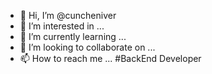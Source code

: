 - 👋 Hi, I’m @cuncheniver
- 👀 I’m interested in ...
- 🌱 I’m currently learning ...
- 💞️ I’m looking to collaborate on ...
- 📫 How to reach me ...
#BackEnd Developer
<!---

--->
